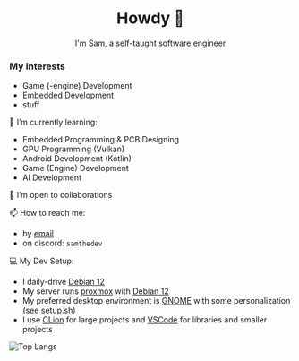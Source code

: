 <h1 style="text-align: center;">Howdy 👋</h1>
<p style="text-align: center;">I'm Sam, a self-taught software engineer</p>

<div class="card">
    <h3>My interests</h3>
    <ul>
        <li>Game (-engine) Development</li>
        <li>Embedded Development</li>
        <li>stuff</li>
    </ul> 
</div>

<!--
📝 Planned Projects:

🔭 Ongoing Projects
- [Artifex](https://github.com/samthedev32/Artifex) (2D Game Engine)
- [Rooms](https://github.com/samthedev32/Rooms) (Chat App)
- [RoboCup Junior 2024](https://github.com/hu-more-bot/RCJ2024) (attending yearly)
- and a lot more...

🏁 Finished Projects:
> TODO
-->

🌱 I’m currently learning:
- Embedded Programming & PCB Designing
- GPU Programming (Vulkan)
- Android Development (Kotlin)
- Game (Engine) Development
- AI Development

👯 I’m open to collaborations

📫 How to reach me:
- by [email](mailto:samthedev@toaster.hu)
- on discord: `samthedev`

💻 My Dev Setup:
- I daily-drive [Debian 12](https://www.debian.org)
- My server runs [proxmox](https://proxmox.com/en/) with [Debian 12](https://www.debian.org)
- My preferred desktop environment is [GNOME](https://www.gnome.org/) with some personalization (see [setup.sh](../setup.sh))
- I use [CLion](https://www.jetbrains.com/clion/) for large projects and [VSCode]([https://code.visualstudio.com/]) for libraries and smaller projects

![Top Langs](https://github-readme-stats.vercel.app/api/top-langs/?username=samthedev32&layout=compact)
